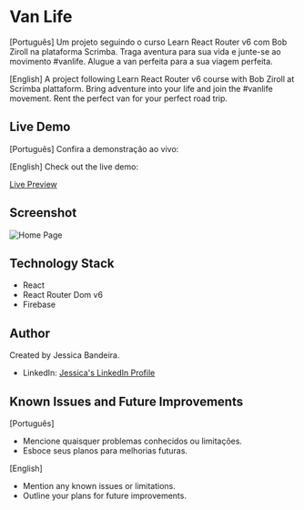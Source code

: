 # Van Life

[Português]
Um projeto seguindo o curso Learn React Router v6 com Bob Ziroll na plataforma Scrimba. 
Traga aventura para sua vida e junte-se ao movimento #vanlife. Alugue a van perfeita para a sua viagem perfeita.

[English]
A project following Learn React Router v6 course with Bob Ziroll at Scrimba plattaform.
Bring adventure into your life and join the #vanlife movement. Rent the perfect van for your perfect road trip.

## Live Demo

[Português]
Confira a demonstração ao vivo:

[English]
Check out the live demo:

[Live Preview](https://vanlife-jessicasantosb.netlify.app/)

## Screenshot

![Home Page]()

## Technology Stack

- React
- React Router Dom v6
- Firebase

## Author

Created by Jessica Bandeira.

- LinkedIn: [Jessica's LinkedIn Profile](https://www.linkedin.com/in/jessica-santosb/)

## Known Issues and Future Improvements

[Português]

- Mencione quaisquer problemas conhecidos ou limitações.
- Esboce seus planos para melhorias futuras.

[English]

- Mention any known issues or limitations.
- Outline your plans for future improvements.